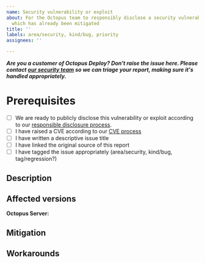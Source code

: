 ```yaml
---
name: Security vulnerability or exploit
about: For the Octopus team to responsibly disclose a security vulnerability or exploit
  which has already been mitigated
title: ''
labels: area/security, kind/bug, priority
assignees: ''

---
```


**_Are you a customer of Octopus Deploy? Don't raise the issue here. Please contact [our security team](mailto:security@octopus.com) so we can triage your report, making sure it's handled appropriately._**

# Prerequisites

- [ ] We are ready to publicly disclose this vulnerability or exploit according to our [responsible disclosure process](https://octopushq.atlassian.net/wiki/spaces/IN/pages/2430143/Security+Disclosure+Policy).
- [ ] I have raised a CVE according to our [CVE process](https://octopushq.atlassian.net/wiki/spaces/IN/pages/8290305/Requesting+a+CVE+ID)
- [ ] I have written a descriptive issue title
- [ ] I have linked the original source of this report
- [ ] I have tagged the issue appropriately (area/security, kind/bug, tag/regression?)

## Description

<!-- Take the time to figure out a description for disclosure which gives customers enough detail to understand if they will be affected or not, without disclosing how to exploit the vulnerability to bad actors. -->

## Affected versions

<!-- Which versions of Octopus Server, or other software are affected by this problem? A range is usually helpful if you can figure it out. -->

**Octopus Server:** 

## Mitigation

<!-- Think outside the box. Perhaps there's a few ways customers can mitigate the risk of this vulnerability. -->

## Workarounds

<!-- Take some time to think about some viable workarounds in case a customer cannot mitigate quickly. -->
